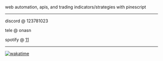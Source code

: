 web automation, apis, and trading indicators/strategies with pinescript

------

discord @ 123781023

tele @ onasn

spotify @ [11](https://open.spotify.com/user/r4w4u8ustl8sdu5z4oqhqhd7q)

------

[![wakatime](https://wakatime.com/badge/user/9589ae4b-a477-4b97-8d5a-9664bffc322d.svg)](https://wakatime.com/@9589ae4b-a477-4b97-8d5a-9664bffc322d)
